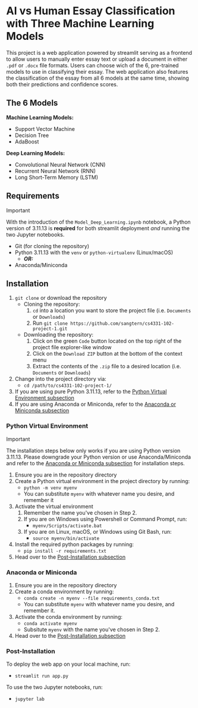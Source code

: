 # AI vs Human Essay Classification with Three Machine Learning Models

This project is a web application powered by streamlit serving as a frontend to allow users to manually enter essay text or upload a document in either `.pdf` or `.docx` file formats. Users can choose wich of the 6, pre-trained models to use in classifying their essay. The web application also features the classification of the essay from all 6 models at the same time, showing both their predictions and confidence scores.

## The 6 Models

**Machine Learning Models:**

* Support Vector Machine
* Decision Tree
* AdaBoost

**Deep Learning Models:**

* Convolutional Neural Network (CNN)
* Recurrent Neural Network (RNN)
* Long Short-Term Memory (LSTM)

## Requirements

> [!IMPORTANT]
> With the introduction of the `Model_Deep_Learning.ipynb` notebook, a Python version of 3.11.13 is **required** for both streamlit deployment *and* running the two Jupyter notebooks.

* Git (for cloning the repository)
* Python 3.11.13 with the `venv` or `python-virtualenv` (Linux/macOS)
    * ***OR:***
* Anaconda/Miniconda

## Installation

1. `git clone` or download the repository
    * Cloning the repository:
        1. `cd` into a location you want to store the project file (i.e. `Documents` or `Downloads`)
        2. Run `git clone https://github.com/sangtern/cs4331-102-project-1.git`
    * Downloading the repository:
        1. Click on the green `Code` button located on the top right of the project file explorer-like window
        2. Click on the `Download ZIP` button at the bottom of the context menu
        3. Extract the contents of the `.zip` file to a desired location (i.e. `Documents` or `Downloads`)
2. Change into the project directory via:
    * `cd /path/to/cs4331-102-project-1/`
3. If you are using pure Python 3.11.13, refer to the [Python Virtual Environment subsection](#python-virtual-environment)
4. If you are using Anaconda or Miniconda, refer to the [Anaconda or Miniconda subsection](#anaconda-or-miniconda)

### Python Virtual Environment

> [!IMPORTANT]
> The installation steps below only works if you are using Python version 3.11.13. Please downgrade your Python version or use Anaconda/Miniconda and refer to the [Anaconda or Miniconda subsection](#anaconda-or-miniconda) for installation steps.

1. Ensure you are in the repository directory
2. Create a Python virtual environment in the project directory by running:
    * `python -m venv myenv`
    * You can substitute `myenv` with whatever name you desire, and remember it
3. Activate the virtual environment
    1. Remember the name you've chosen in Step 2.
    2. If you are on Windows using Powershell or Command Prompt, run:
        * `myenv/Scripts/activate.bat`
    3. If you are on Linux, macOS, or Windows using Git Bash, run:
        * `source myenv/bin/activate`
2. Install the required python packages by running:
    * `pip install -r requirements.txt`
3. Head over to the [Post-Installation subsection](#post-installation)

### Anaconda or Miniconda

1. Ensure you are in the repository directory
2. Create a conda environment by running:
    * `conda create -n myenv --file requirements_conda.txt`
    * You can substitute `myenv` with whatever name you desire, and remember it.
3. Activate the conda environment by running:
    * `conda activate myenv`
    * Subsitute `myenv` with the name you've chosen in Step 2.
3. Head over to the [Post-Installation subsection](#post-installation)

### Post-Installation

To deploy the web app on your local machine, run:

* `streamlit run app.py`

To use the two Jupyter notebooks, run:

* `jupyter lab`
